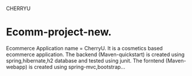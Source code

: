 CHERRYU

# Ecomm-project-new.
Ecommerce Application name = CherryU.
It is a cosmetics based ecommerce application.
The backend (Maven-quickstart) is created using spring,hibernate,h2 database and tested using junit.
The forntend (Maven-webapp) is created using spring-mvc,bootstrap...
